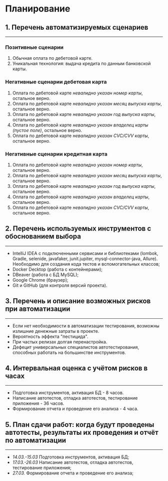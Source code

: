 Планирование
==================

## 1. Перечень автоматизируемых сценариев ##
_____________________________________
### Позитивные сценарии

1. Обычная оплата по дебетовой карте.
2. Уникальная технология: выдача кредита по данным банковской карты.

### Негативные сценарии дебетовая карта
1. Оплата по дебетовой карте _невалидно указан номер карты_, остальное верно.
2. Оплата по дебетовой карте _невалидно указан месяц выпуска карты_, остальное верно.
3. Оплата по дебетовой карте _невалидно указан год выпуска карты_, остальное верно.
4. Оплата по дебетовой карте _невалидно указан владелец карты (пустое поле)_, остальное верно.
5. Оплата по дебетовой карте _невалидно указан CVC/CVV карты_, остальное верно.

### Негативные сценарии кредитная карта
1.  Оплата по дебетовой карте _невалидно указан номер карты_, остальное верно.
2. Оплата по дебетовой карте _невалидно указан месяц выпуска карты_, остальное верно.
3. Оплата по дебетовой карте _невалидно указан год выпуска карты_, остальное верно.
4. Оплата по дебетовой карте _невалидно указан владелец карты_, остальное верно.
5. Оплата по дебетовой карте _невалидно указан CVC/CVV карты_, остальное верно.

## 2. Перечень используемых инструментов с обоснованием выбора ##
____________________________________________________________________
- IntelliJ IDEA с подключенными сервисами и библиотеками (lombok, Gradle, selenide, javafaker, junit.jupiter, mysql-connector-java, Allure). Необходимо для создания кода тестов и вспомогательных классов;
- Docker Decktop (работа с контейнерами);
- DBeaver (работа с БД MySQL);
- Google Chrome (браузер);
- Git и GitHub (для контроля версий проекта).

## 3. Перечень и описание возможных рисков при автоматизации ##
________________________________________________________________
- Если нет необходимости в автоматизации тестирования, возможны излишние денежные затраты в проекте.
- Вероятность эффекта "пестицида".
- При частых релизах долгая перенастройка.
- Дефецит универсальных специалистов автотестирования, способных работать на большинстве инструментов.

## 4. Интервальная оценка с учётом рисков в часах ##
________________________________________________________
* Подготовка инструментов, активация БД - 8 часов.
* Написание автотестов, отладка автотестов, тестирование приложения  -  36 часов.
* Формирование отчета и проведение его анализа - 4 часа.

## 5. План сдачи работ: когда будут проведены автотесты, результаты их проведения и отчёт по автоматизации ##
_______________________________________________________________________________________________________________
- _14.03.-15.03_ Подготовка инструментов, активация БД;
- _17.03.-26.03_ Написание автотестов, отладка автотестов, тестирование приложения;
- _27.03._ Формирование отчета и проведение его анализа;